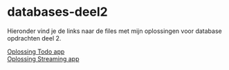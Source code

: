 # databases-deel2

Hieronder vind je de links naar de files met mijn oplossingen voor database opdrachten deel 2.

[Oplossing Todo app](ToDo.md)<br>
[Oplossing Streaming app](Streaming.md)